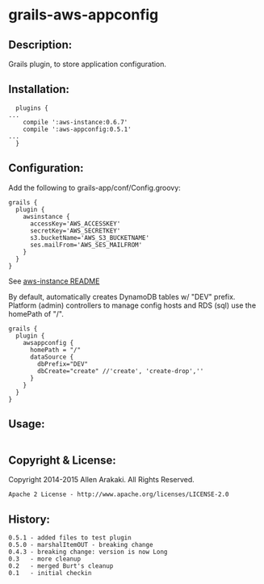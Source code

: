 # grails-aws-appconfig

Description:
--------------
Grails plugin, to store application configuration.

Installation:
--------------
```
  plugins {
...
    compile ':aws-instance:0.6.7'
    compile ':aws-appconfig:0.5.1'
...
  }
```

Configuration:
--------------
Add the following to grails-app/conf/Config.groovy:
```
grails {
  plugin {
    awsinstance {
      accessKey='AWS_ACCESSKEY'
      secretKey='AWS_SECRETKEY'
      s3.bucketName='AWS_S3_BUCKETNAME'
      ses.mailFrom='AWS_SES_MAILFROM'
    }
  }
}
```
See <a href="https://github.com/ikakara-team/grails-aws-instance">aws-instance README</a>

By default, automatically creates DynamoDB tables w/ "DEV" prefix.  Platform (admin) controllers to manage
config hosts and RDS (sql) use the homePath of "/".
```
grails {
  plugin {
    awsappconfig {
      homePath = "/"
      dataSource {
        dbPrefix="DEV"
        dbCreate="create" //'create', 'create-drop',''
      }
    }
  }
}
```

Usage:
--------------
```
```


Copyright & License:
--------------
Copyright 2014-2015 Allen Arakaki.  All Rights Reserved.

```
Apache 2 License - http://www.apache.org/licenses/LICENSE-2.0
```

History:
--------------
```
0.5.1 - added files to test plugin
0.5.0 - marshalItemOUT - breaking change
0.4.3 - breaking change: version is now Long
0.3   - more cleanup
0.2   - merged Burt's cleanup
0.1   - initial checkin
```